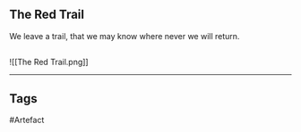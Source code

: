 ## The Red Trail
We leave a trail, that we may know
where never we will return.
## 
![[The Red Trail.png]]

---
## Tags
#Artefact